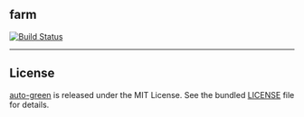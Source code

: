 ## farm 

[![Build Status](https://github.com/ghyghoo8/farm/workflows/ci/badge.svg?branch=master)](https://github.com/ghyghoo8/farm/actions)


----

## License

[auto-green](https://github.com/justjavac/auto-green) is released under the MIT License. See the bundled [LICENSE](./LICENSE) file for details.
